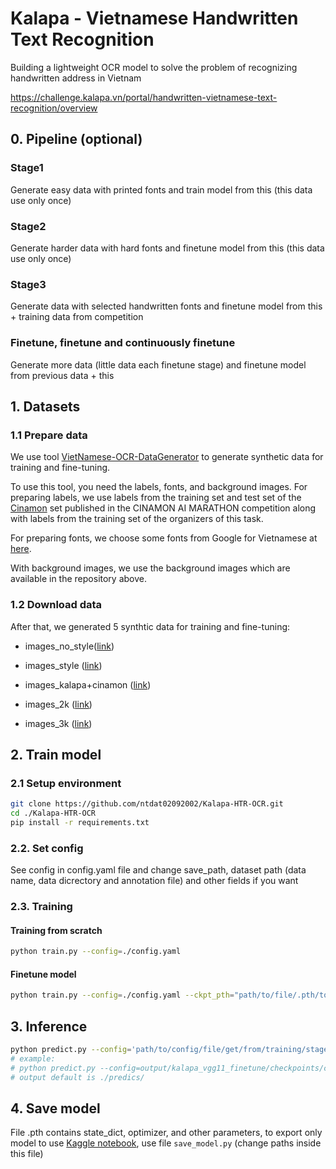 # Kalapa - Vietnamese Handwritten Text Recognition
Building a lightweight OCR model to solve the problem of recognizing handwritten address in Vietnam

https://challenge.kalapa.vn/portal/handwritten-vietnamese-text-recognition/overview

## 0. Pipeline (optional)
### Stage1
Generate easy data with printed fonts and train model from this (this data use only once)
### Stage2
Generate harder data with hard fonts and finetune model from this (this data use only once)
### Stage3
Generate data with selected handwritten fonts and finetune model from this + training data from competition
### Finetune, finetune and continuously finetune
Generate more data (little data each finetune stage) and finetune model from previous data + this

## 1. Datasets
### 1.1 Prepare data

We use tool [VietNamese-OCR-DataGenerator](https://github.com/docongminh/VietNamese-OCR-DataGenerator) to generate synthetic data for training and fine-tuning. 

To use this tool, you need the labels, fonts, and background images. 
For preparing labels, we use labels from the training set and test set of the [Cinamon](https://github.com/pbcquoc/vietnamese_ocr/blob/master/README.md) set published in the CINAMON AI MARATHON competition along with labels from the training set of the organizers of this task.
    
For preparing fonts, we choose some fonts from Google for Vietnamese at [here](https://fonts.google.com/?subset=vietnamese&noto.script=Latn).
    
With background images, we use the background images which are available in the repository above.
    
### 1.2 Download data

After that, we generated 5 synthtic data for training and fine-tuning:

- images_no_style([link](https://drive.google.com/file/d/1_MzAYl_8pPqhOE1WSUO68Wl1d8vrzFep/view?usp=sharing))

- images_style ([link](https://drive.google.com/file/d/1AOlXamwoEeFx5PxqJTBAgSV4sMP_BtvE/view?usp=sharing))
    
- images_kalapa+cinamon ([link](https://drive.google.com/file/d/1Is1-Ao12F-uqK1l9DwBKRWNRHMxWyCYJ/view?usp=sharing))
    
- images_2k ([link](https://drive.google.com/file/d/1WsKy7dg71AwyRRJGqiNFTm-DF0DTwRDu/view?usp=sharing))
    
- images_3k ([link](https://drive.google.com/file/d/18JzsuYjMGm_IuUGhfWlKnL1E_XwcDFbT/view?usp=sharing))

## 2. Train model
### 2.1 Setup environment
```bash
git clone https://github.com/ntdat02092002/Kalapa-HTR-OCR.git
cd ./Kalapa-HTR-OCR
pip install -r requirements.txt
```
### 2.2. Set config
See config in config.yaml file and change save_path, dataset path (data name, data dicrectory and annotation file) and other fields if you want

### 2.3. Training
#### Training from scratch
```bash
python train.py --config=./config.yaml
```
#### Finetune model
```bash
python train.py --config=./config.yaml --ckpt_pth="path/to/file/.pth/to/finetune"
```

## 3. Inference
```bash
python predict.py --config='path/to/config/file/get/from/training/stage' --weight='path/to/.pth/file/get/from/training/stage' --directory='path/to/folder/contain/images' --output='where/to/save/output'
# example:
# python predict.py --config=output/kalapa_vgg11_finetune/checkpoints/config.yml --weight=output/kalapa_vgg11_finetune/checkpoints/vgg_seq2seq.pth --directory=/workplace/datasets/Kalapa/OCR/public_test/images
# output default is ./predics/
```

## 4. Save model
File .pth contains state_dict, optimizer, and other parameters, to export only model to use [Kaggle notebook](https://www.kaggle.com/code/ntdat02092002/kalapa-submit-private), use file `save_model.py` (change paths inside this file)




